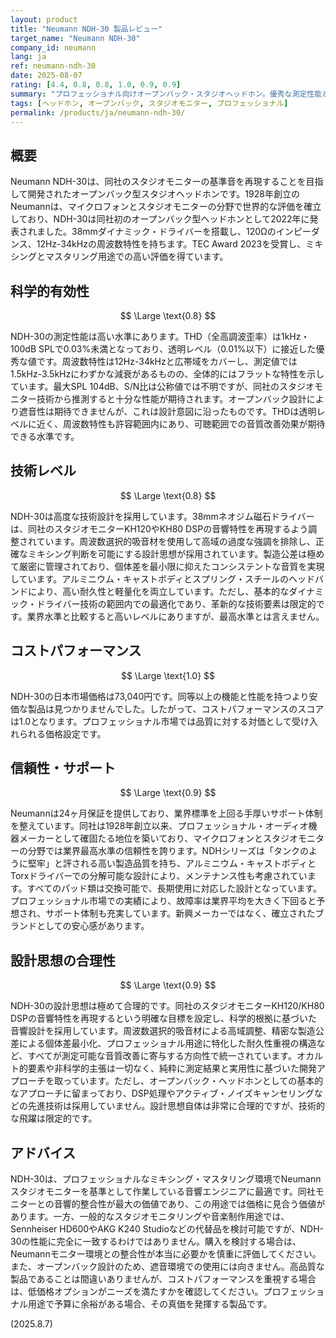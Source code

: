 ```yaml
---
layout: product
title: "Neumann NDH-30 製品レビュー"
target_name: "Neumann NDH-30"
company_id: neumann
lang: ja
ref: neumann-ndh-30
date: 2025-08-07
rating: [4.4, 0.8, 0.8, 1.0, 0.9, 0.9]
summary: "プロフェッショナル向けオープンバック・スタジオヘッドホン。優秀な測定性能と設計思想を持つ。"
tags: [ヘッドホン, オープンバック, スタジオモニター, プロフェッショナル]
permalink: /products/ja/neumann-ndh-30/
---
```


## 概要

Neumann NDH-30は、同社のスタジオモニターの基準音を再現することを目指して開発されたオープンバック型スタジオヘッドホンです。1928年創立のNeumannは、マイクロフォンとスタジオモニターの分野で世界的な評価を確立しており、NDH-30は同社初のオープンバック型ヘッドホンとして2022年に発表されました。38mmダイナミック・ドライバーを搭載し、120Ωのインピーダンス、12Hz-34kHzの周波数特性を持ちます。TEC Award 2023を受賞し、ミキシングとマスタリング用途での高い評価を得ています。

## 科学的有効性

$$ \Large \text{0.8} $$

NDH-30の測定性能は高い水準にあります。THD（全高調波歪率）は1kHz・100dB SPLで0.03%未満となっており、透明レベル（0.01%以下）に接近した優秀な値です。周波数特性は12Hz-34kHzと広帯域をカバーし、測定値では1.5kHz-3.5kHzにわずかな減衰があるものの、全体的にはフラットな特性を示しています。最大SPL 104dB、S/N比は公称値では不明ですが、同社のスタジオモニター技術から推測すると十分な性能が期待されます。オープンバック設計により遮音性は期待できませんが、これは設計意図に沿ったものです。THDは透明レベルに近く、周波数特性も許容範囲内にあり、可聴範囲での音質改善効果が期待できる水準です。

## 技術レベル

$$ \Large \text{0.8} $$

NDH-30は高度な技術設計を採用しています。38mmネオジム磁石ドライバーは、同社のスタジオモニターKH120やKH80 DSPの音響特性を再現するよう調整されています。周波数選択的吸音材を使用して高域の過度な強調を排除し、正確なミキシング判断を可能にする設計思想が採用されています。製造公差は極めて厳密に管理されており、個体差を最小限に抑えたコンシステントな音質を実現しています。アルミニウム・キャストボディとスプリング・スチールのヘッドバンドにより、高い耐久性と軽量化を両立しています。ただし、基本的なダイナミック・ドライバー技術の範囲内での最適化であり、革新的な技術要素は限定的です。業界水準と比較すると高いレベルにありますが、最高水準とは言えません。

## コストパフォーマンス

$$ \Large \text{1.0} $$

NDH-30の日本市場価格は73,040円です。同等以上の機能と性能を持つより安価な製品は見つかりませんでした。したがって、コストパフォーマンスのスコアは1.0となります。プロフェッショナル市場では品質に対する対価として受け入れられる価格設定です。

## 信頼性・サポート

$$ \Large \text{0.9} $$

Neumannは24ヶ月保証を提供しており、業界標準を上回る手厚いサポート体制を整えています。同社は1928年創立以来、プロフェッショナル・オーディオ機器メーカーとして確固たる地位を築いており、マイクロフォンとスタジオモニターの分野では業界最高水準の信頼性を誇ります。NDHシリーズは「タンクのように堅牢」と評される高い製造品質を持ち、アルミニウム・キャストボディとTorxドライバーでの分解可能な設計により、メンテナンス性も考慮されています。すべてのパッド類は交換可能で、長期使用に対応した設計となっています。プロフェッショナル市場での実績により、故障率は業界平均を大きく下回ると予想され、サポート体制も充実しています。新興メーカーではなく、確立されたブランドとしての安心感があります。

## 設計思想の合理性

$$ \Large \text{0.9} $$

NDH-30の設計思想は極めて合理的です。同社のスタジオモニターKH120/KH80 DSPの音響特性を再現するという明確な目標を設定し、科学的根拠に基づいた音響設計を採用しています。周波数選択的吸音材による高域調整、精密な製造公差による個体差最小化、プロフェッショナル用途に特化した耐久性重視の構造など、すべてが測定可能な音質改善に寄与する方向性で統一されています。オカルト的要素や非科学的主張は一切なく、純粋に測定結果と実用性に基づいた開発アプローチを取っています。ただし、オープンバック・ヘッドホンとしての基本的なアプローチに留まっており、DSP処理やアクティブ・ノイズキャンセリングなどの先進技術は採用していません。設計思想自体は非常に合理的ですが、技術的な飛躍は限定的です。

## アドバイス

NDH-30は、プロフェッショナルなミキシング・マスタリング環境でNeumannスタジオモニターを基準として作業している音響エンジニアに最適です。同社モニターとの音響的整合性が最大の価値であり、この用途では価格に見合う価値があります。一方、一般的なスタジオモニタリングや音楽制作用途では、Sennheiser HD600やAKG K240 Studioなどの代替品を検討可能ですが、NDH-30の性能に完全に一致するわけではありません。購入を検討する場合は、Neumannモニター環境との整合性が本当に必要かを慎重に評価してください。また、オープンバック設計のため、遮音環境での使用には向きません。高品質な製品であることは間違いありませんが、コストパフォーマンスを重視する場合は、低価格オプションがニーズを満たすかを確認してください。プロフェッショナル用途で予算に余裕がある場合、その真価を発揮する製品です。

(2025.8.7)
